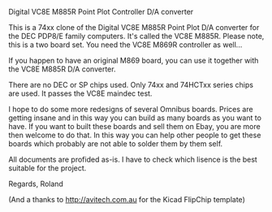 Digital VC8E M885R Point Plot Controller D/A converter

This is a 74xx clone of the Digital VC8E M885R Point Plot D/A converter for the DEC PDP8/E family computers. 
It's called the VC8E M885R. Please note, this is a two board set. You need the VC8E M869R controller as well...

If you happen to have an original M869 board, you can use it together with the VC8E M885R D/A converter.

There are no DEC or SP chips used. Only 74xx and 74HCTxx series chips are used. It passes the VC8E maindec test.

I hope to do some more redesigns of several Omnibus boards. Prices are getting insane and in this way you can build as many boards as you want to have. If you want to built these boards and sell them on Ebay, you are more then welcome to do that. In this way you can help other people to get these boards which probably are not able to solder them by them self.

All documents are profided as-is. I have to check which lisence is the best suitable for the project.

Regards, Roland

(And a thanks to http://avitech.com.au for the Kicad FlipChip template)
